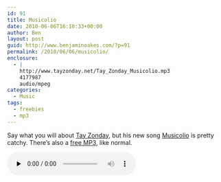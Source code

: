 ```yaml
---
id: 91
title: Musicolio
date: 2010-06-06T16:10:33+00:00
author: Ben
layout: post
guid: http://www.benjaminoakes.com/?p=91
permalink: /2010/06/06/musicolio/
enclosure:
  - |
    http://www.tayzonday.net/Tay_Zonday_Musicolio.mp3
    4177987
    audio/mpeg
categories:
  - Music
tags:
  - freebies
  - mp3
---
```

Say what you will about [Tay Zonday](http://www.tayzonday.net), but his new song [Musicolio](http://www.youtube.com/watch?v=xJm1VRsfPNk) is pretty catchy. There&#8217;s also a [free MP3](http://www.tayzonday.net/Tay_Zonday_Musicolio.mp3), like normal.

<audio controls preload="none"><source src="http://www.tayzonday.net/Tay\_Zonday\_Musicolio.mp3" />[Download MP3](http://www.tayzonday.net/Tay_Zonday_Musicolio.mp3)</audio>